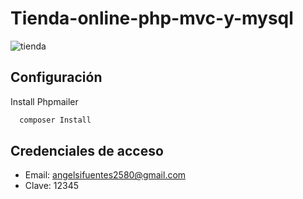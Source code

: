 # Tienda-online-php-mvc-y-mysql
![tienda](https://github.com/VidaInformatico/Tienda-online-PHP-mvc-y-Mysql/assets/71534078/13df062f-c63d-4ca7-9437-d1bcc5acf4a9)

## Configuración

Install Phpmailer

```bash
  composer Install
```
    
## Credenciales de acceso
- Email: angelsifuentes2580@gmail.com
- Clave: 12345
